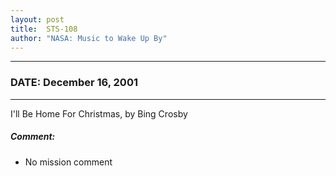 ```yaml
---
layout: post
title:  STS-108
author: "NASA: Music to Wake Up By"
---
```


----
### DATE: December 16, 2001
----
I'll Be Home For Christmas, by Bing Crosby

##### Comment:
* No mission comment
